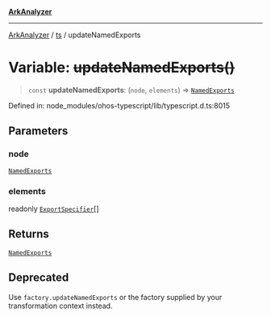 [**ArkAnalyzer**](../../../../README.md)

***

[ArkAnalyzer](../../../../globals.md) / [ts](../README.md) / updateNamedExports

# Variable: ~~updateNamedExports()~~

> `const` **updateNamedExports**: (`node`, `elements`) => [`NamedExports`](../interfaces/NamedExports.md)

Defined in: node\_modules/ohos-typescript/lib/typescript.d.ts:8015

## Parameters

### node

[`NamedExports`](../interfaces/NamedExports.md)

### elements

readonly [`ExportSpecifier`](../interfaces/ExportSpecifier.md)[]

## Returns

[`NamedExports`](../interfaces/NamedExports.md)

## Deprecated

Use `factory.updateNamedExports` or the factory supplied by your transformation context instead.
